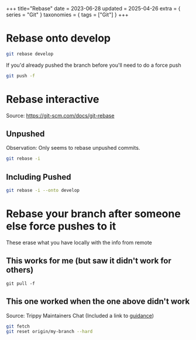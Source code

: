 +++
title="Rebase"
date = 2023-06-28
updated = 2025-04-26
extra = { series = "Git" }
taxonomies = { tags = ["Git"] }
+++

# Rebase onto develop

```sh
git rebase develop
```

If you'd already pushed the branch before you'll need to do a force push

```sh
git push -f
```

# Rebase interactive

Source: <https://git-scm.com/docs/git-rebase>

## Unpushed

Observation: Only seems to rebase unpushed commits.

```sh
git rebase -i
```

## Including Pushed

```sh
git rebase -i --onto develop
```

# Rebase your branch after someone else force pushes to it

These erase what you have locally with the info from remote

## This works for me (but saw it didn't work for others)

```
git pull -f
```

## This one worked when the one above didn't work

Source: Trippy Maintainers Chat (Included a link to [guidance](https://stackoverflow.com/questions/1628088/reset-local-repository-branch-to-be-just-like-remote-repository-head))

```sh
git fetch
git reset origin/my-branch --hard
```
